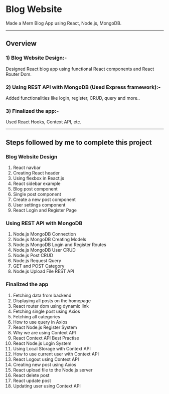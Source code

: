 # Blog Website

Made a Mern Blog App using React, Node.js, MongoDB.

-----------------------------------------------------------------------------------------------------------------------------------

## Overview
### 1) Blog Website Design:-

  Designed React blog app using functional React components and React Router Dom.
  
### 2) Using REST API with MongoDB (Used Express framework):-

  Added functionalities like login, register, CRUD, query and more..
  
### 3) Finalized the app:-

  Used React Hooks, Context API, etc.
  
-----------------------------------------------------------------------------------------------------------------------------------
  
## Steps followed by me to complete this project

### Blog Website Design
1) React navbar
2) Creating React header
3) Using flexbox in React.js
4) React sidebar example 
5) Blog post component
6) Single post component
7) Create a new post component
8) User settings component
9) React Login and Register Page  

### Using REST API with MongoDB
1) Node.js MongoDB Connection
2) Node.js MongoDB Creating Models
3) Node.js MongoDB Login and Register Routes
4) Node.js MongoDB User CRUD
5) Node.js Post CRUD
6) Node.js Request Query
7) GET and POST Category
8) Node.js Upload File REST API

### Finalized the app
1) Fetching data from backend
2) Displaying all posts on the homepage
3) React router dom using dynamic link
4) Fetching single post using Axios
5) Fetching all categories
6) How to use query in Axios
7) React Node.js Register System
8) Why we are using Context API
9) React Context API Best Practise
10) React Node.js Login System
11) Using Local Storage with Context API
12) How to use current user with Context API
13) React Logout using Context API
14) Creating new post using Axios
15) React upload file to the Node.js server
16) React delete post
17) React update post
18) Updating user using Context API
